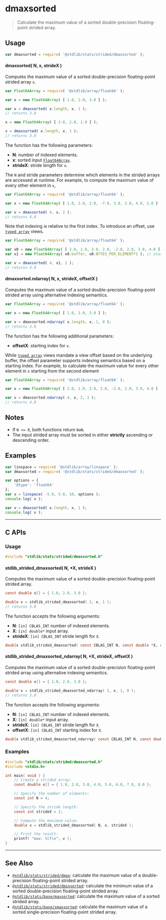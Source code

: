 <!--

@license Apache-2.0

Copyright (c) 2020 The Stdlib Authors.

Licensed under the Apache License, Version 2.0 (the "License");
you may not use this file except in compliance with the License.
You may obtain a copy of the License at

   http://www.apache.org/licenses/LICENSE-2.0

Unless required by applicable law or agreed to in writing, software
distributed under the License is distributed on an "AS IS" BASIS,
WITHOUT WARRANTIES OR CONDITIONS OF ANY KIND, either express or implied.
See the License for the specific language governing permissions and
limitations under the License.

-->

# dmaxsorted

> Calculate the maximum value of a sorted double-precision floating-point strided array.

<section class="intro">

</section>

<!-- /.intro -->

<section class="usage">

## Usage

```javascript
var dmaxsorted = require( '@stdlib/stats/strided/dmaxsorted' );
```

#### dmaxsorted( N, x, strideX )

Computes the maximum value of a sorted double-precision floating-point strided array `x`.

```javascript
var Float64Array = require( '@stdlib/array/float64' );

var x = new Float64Array( [ 1.0, 2.0, 3.0 ] );

var v = dmaxsorted( x.length, x, 1 );
// returns 3.0

x = new Float64Array( [ 3.0, 2.0, 1.0 ] );

v = dmaxsorted( x.length, x, 1 );
// returns 3.0
```

The function has the following parameters:

-   **N**: number of indexed elements.
-   **x**: sorted input [`Float64Array`][@stdlib/array/float64].
-   **strideX**: stride length for `x`.

The `N` and stride parameters determine which elements in the strided arrays are accessed at runtime. For example, to compute the maximum value of every other element in `x`,

```javascript
var Float64Array = require( '@stdlib/array/float64' );

var x = new Float64Array( [ 1.0, 2.0, 2.0, -7.0, 3.0, 3.0, 4.0, 2.0 ] );

var v = dmaxsorted( 4, x, 2 );
// returns 4.0
```

Note that indexing is relative to the first index. To introduce an offset, use [`typed array`][mdn-typed-array] views.

<!-- eslint-disable stdlib/capitalized-comments -->

```javascript
var Float64Array = require( '@stdlib/array/float64' );

var x0 = new Float64Array( [ 2.0, 1.0, 2.0, 2.0, -2.0, 2.0, 3.0, 4.0 ] );
var x1 = new Float64Array( x0.buffer, x0.BYTES_PER_ELEMENT*1 ); // start at 2nd element

var v = dmaxsorted( 4, x1, 2 );
// returns 4.0
```

#### dmaxsorted.ndarray( N, x, strideX, offsetX )

Computes the maximum value of a sorted double-precision floating-point strided array using alternative indexing semantics.

```javascript
var Float64Array = require( '@stdlib/array/float64' );

var x = new Float64Array( [ 1.0, 2.0, 3.0 ] );

var v = dmaxsorted.ndarray( x.length, x, 1, 0 );
// returns 3.0
```

The function has the following additional parameters:

-   **offsetX**: starting index for `x`.

While [`typed array`][mdn-typed-array] views mandate a view offset based on the underlying buffer, the offset parameter supports indexing semantics based on a starting index. For example, to calculate the maximum value for every other element in `x` starting from the second element

```javascript
var Float64Array = require( '@stdlib/array/float64' );

var x = new Float64Array( [ 2.0, 1.0, 2.0, 2.0, -2.0, 2.0, 3.0, 4.0 ] );

var v = dmaxsorted.ndarray( 4, x, 2, 1 );
// returns 4.0
```

</section>

<!-- /.usage -->

<section class="notes">

## Notes

-   If `N <= 0`, both functions return `NaN`.
-   The input strided array must be sorted in either **strictly** ascending or descending order.

</section>

<!-- /.notes -->

<section class="examples">

## Examples

<!-- eslint no-undef: "error" -->

```javascript
var linspace = require( '@stdlib/array/linspace' );
var dmaxsorted = require( '@stdlib/stats/strided/dmaxsorted' );

var options = {
    'dtype': 'float64'
};
var x = linspace( -5.0, 5.0, 10, options );
console.log( x );

var v = dmaxsorted( x.length, x, 1 );
console.log( v );
```

</section>

<!-- /.examples -->

<!-- C interface documentation. -->

* * *

<section class="c">

## C APIs

<!-- Section to include introductory text. Make sure to keep an empty line after the intro `section` element and another before the `/section` close. -->

<section class="intro">

</section>

<!-- /.intro -->

<!-- C usage documentation. -->

<section class="usage">

### Usage

```c
#include "stdlib/stats/strided/dmaxsorted.h"
```

#### stdlib_strided_dmaxsorted( N, \*X, strideX )

Computes the maximum value of a sorted double-precision floating-point strided array.

```c
const double x[] = { 1.0, 2.0, 3.0 };

double v = stdlib_strided_dmaxsorted( 3, x, 1 );
// returns 3.0
```

The function accepts the following arguments:

-   **N**: `[in] CBLAS_INT` number of indexed elements.
-   **X**: `[in] double*` input array.
-   **strideX**: `[in] CBLAS_INT` stride length for `X`.

```c
double stdlib_strided_dmaxsorted( const CBLAS_INT N, const double *X, const CBLAS_INT strideX );
```

#### stdlib_strided_dmaxsorted_ndarray( N, \*X, strideX, offsetX )

Computes the maximum value of a sorted double-precision floating-point strided array using alternative indexing semantics.

```c
const double x[] = { 1.0, 2.0, 3.0 };

double v = stdlib_strided_dmaxsorted_ndarray( 3, x, 1, 0 );
// returns 3.0
```

The function accepts the following arguments:

-   **N**: `[in] CBLAS_INT` number of indexed elements.
-   **X**: `[in] double*` input array.
-   **strideX**: `[in] CBLAS_INT` stride length for `X`.
-   **offsetX**: `[in] CBLAS_INT` starting index for `X`.

```c
double stdlib_strided_dmaxsorted_ndarray( const CBLAS_INT N, const double *X, const CBLAS_INT strideX, const CBLAS_INT offsetX );
```

</section>

<!-- /.usage -->

<!-- C API usage notes. Make sure to keep an empty line after the `section` element and another before the `/section` close. -->

<section class="notes">

</section>

<!-- /.notes -->

<!-- C API usage examples. -->

<section class="examples">

### Examples

```c
#include "stdlib/stats/strided/dmaxsorted.h"
#include <stdio.h>

int main( void ) {
    // Create a strided array:
    const double x[] = { 1.0, 2.0, 3.0, 4.0, 5.0, 6.0, 7.0, 8.0 };

    // Specify the number of elements:
    const int N = 4;

    // Specify the stride length:
    const int strideX = 2;

    // Compute the maximum value:
    double v = stdlib_strided_dmaxsorted( N, x, strideX );

    // Print the result:
    printf( "max: %lf\n", v );
}
```

</section>

<!-- /.examples -->

</section>

<!-- /.c -->

<!-- Section for related `stdlib` packages. Do not manually edit this section, as it is automatically populated. -->

<section class="related">

* * *

## See Also

-   <span class="package-name">[`@stdlib/stats/strided/dmax`][@stdlib/stats/strided/dmax]</span><span class="delimiter">: </span><span class="description">calculate the maximum value of a double-precision floating-point strided array.</span>
-   <span class="package-name">[`@stdlib/stats/strided/dminsorted`][@stdlib/stats/strided/dminsorted]</span><span class="delimiter">: </span><span class="description">calculate the minimum value of a sorted double-precision floating-point strided array.</span>
-   <span class="package-name">[`@stdlib/stats/base/maxsorted`][@stdlib/stats/base/maxsorted]</span><span class="delimiter">: </span><span class="description">calculate the maximum value of a sorted strided array.</span>
-   <span class="package-name">[`@stdlib/stats/base/smaxsorted`][@stdlib/stats/base/smaxsorted]</span><span class="delimiter">: </span><span class="description">calculate the maximum value of a sorted single-precision floating-point strided array.</span>

</section>

<!-- /.related -->

<!-- Section for all links. Make sure to keep an empty line after the `section` element and another before the `/section` close. -->

<section class="links">

[@stdlib/array/float64]: https://github.com/stdlib-js/array-float64

[mdn-typed-array]: https://developer.mozilla.org/en-US/docs/Web/JavaScript/Reference/Global_Objects/TypedArray

<!-- <related-links> -->

[@stdlib/stats/strided/dmax]: https://github.com/stdlib-js/stats/tree/main/strided/dmax

[@stdlib/stats/strided/dminsorted]: https://github.com/stdlib-js/stats/tree/main/strided/dminsorted

[@stdlib/stats/base/maxsorted]: https://github.com/stdlib-js/stats/tree/main/base/maxsorted

[@stdlib/stats/base/smaxsorted]: https://github.com/stdlib-js/stats/tree/main/base/smaxsorted

<!-- </related-links> -->

</section>

<!-- /.links -->
